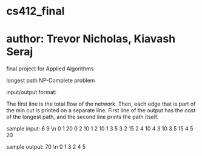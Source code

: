 # cs412_final
# author: Trevor Nicholas, Kiavash Seraj
final project for Applied Algorithms

longest path NP-Complete problem


input/output format:

The first line is the total flow of the network. Then, each edge that is part of the min cut is printed on a separate line. 
First line of the output has the cost of the longest path, and the second line prints the path itself.

sample input:
6 9 \n
0 1 20
0 2 10
1 2 10
1 3 5
3 2 15
2 4 10
4 3 10
3 5 15
4 5 20

sample output:
70 \n
0 1 3 2 4 5
